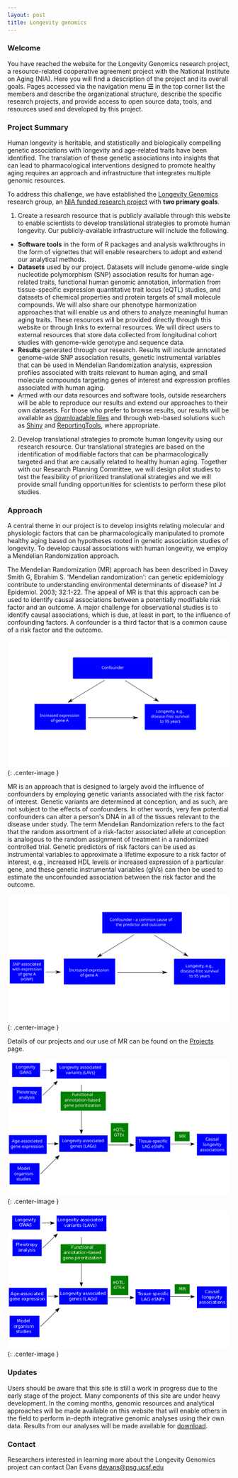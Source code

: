 ```yaml
---
layout: post
title: Longevity genomics
---
```


### Welcome

You have reached the website for the Longevity Genomics research project, a resource-related cooperative agreement project with the National Institute on Aging (NIA). Here you will find a description of the project and its overall goals. Pages accessed via the navigation menu **☰** in the top corner list the members and describe the organizational structure, describe the specific research projects, and provide access to open source data, tools, and resources used and developed by this project.

### Project Summary

Human longevity is heritable, and statistically and biologically compelling genetic associations with longevity and age-related traits have been identified.  The translation of these genetic associations into insights that can lead to pharmacological interventions designed to promote healthy aging requires an approach and infrastructure that integrates multiple genomic resources. 

To address this challenge, we have established the [Longevity Genomics](http://www.longevitygenomics.org/) research group, an [NIA funded research project]({{site.baseurl}}/funding/) with **two primary goals**. 

1. Create a research resource that is publicly available through this website to enable scientists to develop translational strategies to promote human longevity. Our publicly-available infrastructure will include the following.
  + **Software tools** in the form of R packages and analysis walkthroughs in the form of vignettes that will enable researchers to adopt and extend our analytical methods. 
  + **Datasets** used by our project. Datasets will include genome-wide single nucleotide polymorphism (SNP) association results for human age-related traits, functional human genomic annotation, information from tissue-specific expression quantitative trait locus (eQTL) studies, and datasets of chemical properties and protein targets of small molecule compounds. We will also share our phenotype harmonization approaches that will enable us and others to analyze meaningful human aging traits. These resources will be provided directly through this website or through links to external resources. We will direct users to external resources that store data collected from longitudinal cohort studies with genome-wide genotype and sequence data.   
  + **Results** generated through our research. Results will include annotated genome-wide SNP association results, genetic instrumental variables that can be used in Mendelian Randomization analysis, expression profiles associated with traits relevant to human aging, and small molecule compounds targeting genes of interest and expression profiles associated with human aging.
  + Armed with our data resources and software tools, outside researchers will be able to reproduce our results and extend our approaches to their own datasets. For those who prefer to browse results, our results will be available as [downloadable files]({{site.baseurl}}/downloads/) and through web-based solutions such as [Shiny](http://shiny.rstudio.com/) and [ReportingTools](http://bioconductor.org/packages/release/bioc/html/ReportingTools.html), where appropriate. 

2. Develop translational strategies to promote human longevity using our research resource. Our translational strategies are based on the identification of modifiable factors that can be pharmacologically targeted and that are causally related to healthy human aging. Together with our Research Planning Committee, we will design pilot studies to test the feasibility of prioritized translational strategies and we will provide small funding opportunities for scientists to perform these pilot studies. 

### Approach

A central theme in our project is to develop insights relating molecular and physiologic factors that can be pharmacologically manipulated to promote healthy aging based on hypotheses rooted in genetic association studies of longevity. To develop causal associations with human longevity, we employ a Mendelian Randomization approach.

The Mendelian Randomization (MR) approach has been described in Davey Smith G, Ebrahim S. 'Mendelian randomization': can genetic epidemiology contribute to understanding environmental determinants of disease? Int J Epidemiol. 2003; 32:1-22. The appeal of MR is that this approach can be used to identify causal associations between a potentially modifiable risk factor and an outcome. A major challenge for observational studies is to identify causal associations, which is due, at least in part, to the influence of confounding factors. A confounder is a third factor that is a common cause of a risk factor and the outcome.

![confounded](public/images/confounded.svg){: .center-image }

MR is an approach that is designed to largely avoid the influence of confounders by employing genetic variants associated with the risk factor of interest. Genetic variants are determined at conception, and as such, are not subject to the effects of confounders. In other words, very few potential confounders can alter a person's DNA in all of the tissues relevant to the disease under study. The term Mendelian Randomization refers to the fact that the random assortment of a risk-factor associated allele at conception is analogous to the random assignment of treatment in a randomized controlled trial. Genetic predictors of risk factors can be used as instrumental variables to approximate a lifetime exposure to a risk factor of interest, e.g., increased HDL levels or increased expression of a particular gene, and these genetic instrumental variables (gIVs) can then be used to estimate the unconfounded association between the risk factor and the outcome. 

![MR](public/images/MR.svg){: .center-image }

Details of our projects and our use of MR can be found on the [Projects]({{site.baseurl}}/projects/) page.

![overallFlowchart](public/images/overallFlowchart.svg){: .center-image }

![overallFlowchart](public/images/overallFlowchart.png){: .center-image }

### Updates

Users should be aware that this site is still a work in progress due to the early stage of the project. Many components of this site are under heavy development. In the coming months, genomic resources and analytical approaches will be made available on this website that will enable others in the field to perform in-depth integrative genomic analyses using their own data. Results from our analyses will be made available for [download]({{site.baseurl}}/downloads).

### Contact

Researchers interested in learning more about the Longevity Genomics project can contact Dan Evans <devans@psg.ucsf.edu>
